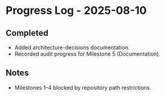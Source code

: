 # Progress Log - 2025-08-10

## Completed
- Added architecture-decisions documentation.
- Recorded audit progress for Milestone 5 (Documentation).

## Notes
- Milestones 1–4 blocked by repository path restrictions.
